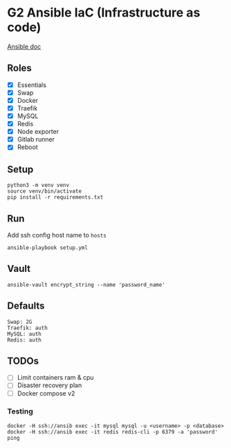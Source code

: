 # G2 Ansible IaC (Infrastructure as code)

[Ansible doc](https://docs.ansible.com/ansible/latest/installation_guide/intro_installation.html)

## Roles
- [x] Essentials
- [x] Swap
- [x] Docker
- [x] Traefik
- [x] MySQL
- [x] Redis
- [x] Node exporter
- [x] Gitlab runner
- [x] Reboot

## Setup
```
python3 -m venv venv
source venv/bin/activate
pip install -r requirements.txt
```

## Run
Add ssh config host name to `hosts`
```
ansible-playbook setup.yml
```

## Vault
```
ansible-vault encrypt_string --name 'password_name'
```

## Defaults
```
Swap: 2G
Traefik: auth
MySQL: auth
Redis: auth
```

## TODOs
- [ ] Limit containers ram & cpu
- [ ] Disaster recovery plan
- [ ] Docker compose v2

### Testing
```
docker -H ssh://ansib exec -it mysql mysql -u <username> -p <database>
docker -H ssh://ansib exec -it redis redis-cli -p 6379 -a 'password' ping
```
